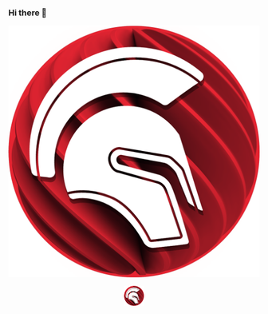 ### Hi there 👋

![Delphi](https://raw.githubusercontent.com/rewerp/icons/main/devicons/delphi-logo-1024.png)



<div align="center">
  <img align="center" alt="Windows" height="40" width="40" src="https://raw.githubusercontent.com/rewerp/icons/main/devicons/delphi-logo-1024.png">
</div>

<!--
**rewerp/rewerp** is a ✨ _special_ ✨ repository because its `README.md` (this file) appears on your GitHub profile.

Here are some ideas to get you started:

- 🔭 I’m currently working on ...
- 🌱 I’m currently learning ...
- 👯 I’m looking to collaborate on ...
- 🤔 I’m looking for help with ...
- 💬 Ask me about ...
- 📫 How to reach me: ...
- 😄 Pronouns: ...
- ⚡ Fun fact: ...
-->
